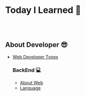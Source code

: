 # Today I Learned  📝


<br><br>

## About Developer 😎
* [Web Developer Types](./aboutDeveloper/frontback.md) <br>

    ### BackEnd 💻
    * [About Web](./aboutDeveloper/BackEnd/aboutweb.md)
    * [Language](./aboutDeveloper/BackEnd/Language.md)
    
